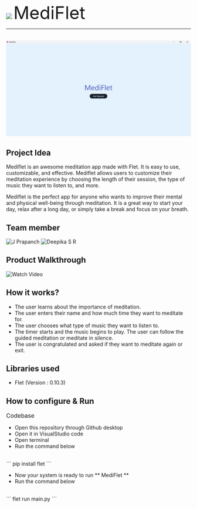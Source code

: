 <img src ="https://user-images.githubusercontent.com/90635335/267082407-4c26e8ac-2dd1-4d75-8e1a-9f7585e3b381.png">
<font size = 7> MediFlet </font>

---
<br>

<img src="mediflet.png">

## Project Idea
Mediflet is an awesome meditation app made with Flet. It is easy to use, customizable, and effective. Mediflet allows users to customize their meditation experience by choosing the length of their session, the type of music they want to listen to, and more.

Mediflet is the perfect app for anyone who wants to improve their mental and physical well-being through meditation. It is a great way to start your day, relax after a long day, or simply take a break and focus on your breath.

## Team member
![J Prapanch](https://github.com/prapanch07)
![Deepika S R](https://github.com/DeepikaSR4)

## Product Walkthrough

![Watch Video](https://youtu.be/3CPBfRoZJ2g)

## How it works?

- The user learns about the importance of meditation.
- The user enters their name and how much time they want to meditate for.
- The user chooses what type of music they want to listen to.
- The timer starts and the music begins to play. The user can follow the guided meditation or meditate in silence.
- The user is congratulated and asked if they want to meditate again or exit.

## Libraries used

- Flet (Version : 0.10.3)

## How to configure & Run

<font size=3> Codebase </font>
- Open this repository through Github desktop
- Open it in VisualStudio code
- Open terminal
- Run the command below
<br>
``` pip install flet ```

- Now your system is ready to run ** MediFlet **
- Run the command below
<br>
``` flet run main.py ```
